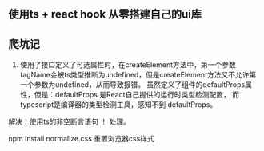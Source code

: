 ## 使用ts + react hook  从零搭建自己的ui库


## 爬坑记
  1. 使用了接口定义了可选属性时，在createElement方法中，第一个参数tagName会被ts类型推断为undefined，但是createElement方法又不允许第一个参数为undefined，从而导致报错。
  虽然定义了组件的defaultProps属性，但是：defaultProps 是React自己提供的运行时类型检测配置，
  而typescript是编译器的类型检测工具，感知不到 defaultProps。

  解决：使用ts的非空断言语句  ！  处理。
  
npm install normalize.css 重置浏览器css样式
